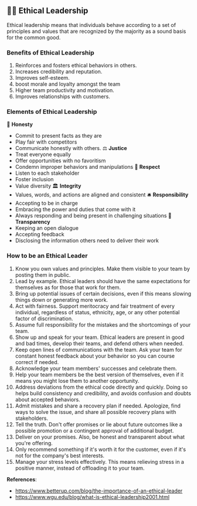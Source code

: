 ## 🧑‍⚖️ Ethical Leadership

Ethical leadership means that individuals behave according to a set of principles and values that are recognized by the majority as a sound basis for the common good. 

### Benefits of Ethical Leadership

1. Reinforces and fosters ethical behaviors in others.
2. Increases credibility and reputation.
3. Improves self-esteem.
4. boost morale and loyalty amongst the team
5. Higher team productivity and motivation.
6. Improves relationships with customers. 

### Elements of Ethical Leadership

🤚 **Honesty**
   * Commit to present facts as they are
   * Play fair with competitors
   * Communicate honestly with others.
⚖️ **Justice**
   * Treat everyone equally
   * Offer opportunities with no favoritism
   * Condemn improper behaviors and manipulations
🎎 **Respect**
   * Listen to each stakeholder
   * Foster inclusion
   * Value diversity
🏛️ **Integrity**
   * Values, words, and actions are aligned and consistent
🛎️ **Responsibility**
   * Accepting to be in charge
   * Embracing the power and duties that come with it
   * Always responding and being present in challenging situations
💬 **Transparency**
   * Keeping an open dialogue
   * Accepting feedback
   * Disclosing the information others need to deliver their work

### How to be an Ethical Leader

1. Know you own values and principles. Make them visible to your team by posting them in public.
2. Lead by example. Ethical leaders should have the same expectations for themselves as for those that work for them. 
3. Bring up potential issues of certain decisions, even if this means slowing things down or generating more work. 
4. Act with fairness. Support meritocracy and fair treatment of every individual, regardless of status, ethnicity, age, or any other potential factor of discrimination.
5. Assume full responsibility for the mistakes and the shortcomings of your team.
6. Show up and speak for your team. Ethical leaders are present in good and bad times, develop their teams, and defend others when needed.
7. Keep open lines of communications with the team. Ask your team for constant honest feedback about your behavior so you can course correct if needed.
8. Acknowledge your team members' successes and celebrate them.
9. Help your team members be the best version of themselves, even if it means you might lose them to another opportunity.
10. Address deviations from the ethical code directly and quickly. Doing so helps build consistency and credibility, and avoids confusion and doubts about accepted behaviors.
11. Admit mistakes and share a recovery plan if needed. Apologize, find ways to solve the issue, and share all possible recovery plans with stakeholders.
12. Tell the truth. Don't offer promises or lie about future outcomes like a possible promotion or a contingent approval of additional budget.
13. Deliver on your promises. Also, be honest and transparent about what you're offering.
14. Only recommend something if it's worth it for the customer, even if it's not for the company's best interests.
15. Manage your stress levels effectively. This means relieving stress in a positive manner, instead of offloading it to your team.

**References**:  
- https://www.betterup.com/blog/the-importance-of-an-ethical-leader  
- https://www.wgu.edu/blog/what-is-ethical-leadership2001.html